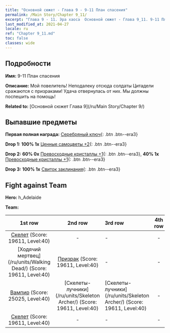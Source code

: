 ```yaml
---
title: "Основной сюжет - Глава 9 - 9-11 План спасения"
permalink: /Main Story/Chapter 9_11/
excerpt: "Глава 9 - 11. Эра хаоса  Основной сюжет - Глава 9_11. 9-11 План спасения"
last_modified_at: 2021-04-27
locale: ru
ref: "Chapter 9_11.md"
toc: false
classes: wide
---
```


## Подробности

 **Имя:** 9-11 План спасения

 **Описание:** Мой повелитель! Неподалеку отсюда солдаты Цитадели сражаются с призраками! Удача отвернулась от них. Мы должны поспешить на помощь!

 **Related to:** [Основной сюжет Глава 9](/ru/Main Story/Chapter 9/)

## Выпавшие предметы

 **Первая полная награда:** [Серебряный ключ](/ItemsRU/con_693/){: .btn .btn--era3}

 **Drop 1:** **100% 1x** [Ценные самоцветы +2](/ItemsRU/mat_30/){: .btn .btn--era3}

 **Drop 2:** **60% 0x** [Превосходные кристаллы +1](/ItemsRU/mat_24/){: .btn .btn--era3}, **40% 1x** [Превосходные кристаллы +1](/ItemsRU/mat_24/){: .btn .btn--era3}

 **Drop 3:** **100% 1x** [Свиток заклинания](/ItemsRU/con_694/){: .btn .btn--era3}


## Fight against Team
 **Hero:** h_Adelaide

 **Team:**


  | 1st row | 2nd row | 3rd row | 4th row |
  |:----:|:----:|:----|:----:|
  | [Скелет](/ru/units/Skeleton/) (Score: 19611, Level:40)  | - | - | - |
  | [Ходячий мертвец](/ru/units/Walking Dead/) (Score: 19611, Level:40)  | [Призрак](/ru/units/Wight/) (Score: 19611, Level:40)  | - | - |
  | [Вампир](/ru/units/Vampire/) (Score: 25025, Level:40)  | [Скелеты-лучники](/ru/units/Skeleton Archer/) (Score: 19611, Level:40)  | [Скелеты-лучники](/ru/units/Skeleton Archer/) (Score: 19611, Level:40)  | - |
  | [Скелет](/ru/units/Skeleton/) (Score: 19611, Level:40)  | - | - | - |


